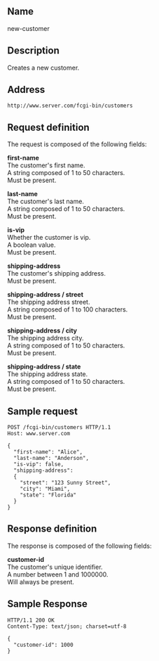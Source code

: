 
Name
----

new-customer

Description
-----------

Creates a new customer.

Address
-------

    http://www.server.com/fcgi-bin/customers

Request definition
------------------

The request is composed of the following fields:

__first-name__  
The customer's first name.  
A string composed of 1 to 50 characters.  
Must be present.

__last-name__  
The customer's last name.  
A string composed of 1 to 50 characters.  
Must be present.

__is-vip__  
Whether the customer is vip.  
A boolean value.  
Must be present.

__shipping-address__  
The customer's shipping address.  
Must be present.

__shipping-address / street__  
The shipping address street.  
A string composed of 1 to 100 characters.  
Must be present.

__shipping-address / city__  
The shipping address city.  
A string composed of 1 to 50 characters.  
Must be present.

__shipping-address / state__  
The shipping address state.  
A string composed of 1 to 50 characters.  
Must be present.

Sample request
--------------

    POST /fcgi-bin/customers HTTP/1.1
    Host: www.server.com

    {
      "first-name": "Alice",
      "last-name": "Anderson",
      "is-vip": false,
      "shipping-address":
      {
        "street": "123 Sunny Street",
        "city": "Miami",
        "state": "Florida"
      }
    }

Response definition
-------------------

The response is composed of the following fields:

__customer-id__  
The customer's unique identifier.  
A number between 1 and 1000000.  
Will always be present.

Sample Response
---------------

    HTTP/1.1 200 OK
    Content-Type: text/json; charset=utf-8
    
    {
      "customer-id": 1000
    }
